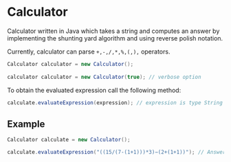 # Calculator
Calculator written in Java which takes a string and computes an answer by implementing the shunting yard algorithm and using reverse polish notation.

Currently, calculator can parse ```+,-,/,*,%,(,),``` operators.

```java
Calculator calculator = new Calculator();
    
calculator calculator = new Calculator(true); // verbose option
```

To obtain the evaluated expression call the following method:

```java
calculate.evaluateExpression(expression); // expression is type String 
```

Example
---

```java
Calculator calculate = new Calculator();

calculate.evaluateExpression("((15/(7-(1+1)))*3)−(2+(1+1))"); // Answer 5.0
```
